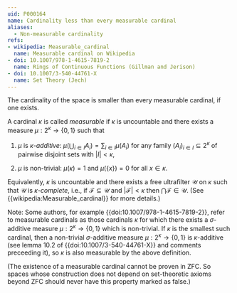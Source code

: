 ```yaml
---
uid: P000164
name: Cardinality less than every measurable cardinal
aliases:
  - Non-measurable cardinality
refs:
- wikipedia: Measurable_cardinal
  name: Measurable cardinal on Wikipedia
- doi: 10.1007/978-1-4615-7819-2
  name: Rings of Continuous Functions (Gillman and Jerison)
- doi: 10.1007/3-540-44761-X
  name: Set Theory (Jech)
---
```


The cardinality of the space is smaller than every measurable cardinal, if one exists.

A cardinal $\kappa$ is called *measurable* if $\kappa$ is uncountable and there exists a measure $\mu:2^\kappa\to \{0, 1\}$ such that 

1. $\mu$ is *$\kappa$-additive*: $\mu(\bigcup_{i\in I} A_i) = \sum_{i\in I} \mu(A_i)$ for any family $(A_i)_{i\in I}\subseteq 2^\kappa$ of pairwise disjoint sets with $|I| < \kappa$,

2. $\mu$ is non-trivial: $\mu(\kappa) = 1$ and $\mu(\{x\}) = 0$ for all $x\in \kappa$. 

Equivalently, $\kappa$ is uncountable and there exists a free ultrafilter $\mathcal{U}$ on $\kappa$ such that $\mathcal{U}$ is *$\kappa$-complete*, i.e., if $\mathcal{F}\subseteq \mathcal{U}$ and $|\mathcal{F}| < \kappa$ then $\bigcap\mathcal{F}\in \mathcal{U}$. (See {{wikipedia:Measurable_cardinal}} for more details.)

Note: Some authors, for example {{doi:10.1007/978-1-4615-7819-2}}, refer to measurable cardinals as those cardinals $\kappa$ for which there exists a $\sigma$-additive measure $\mu:2^\kappa\to \{0, 1\}$ which is non-trivial. If $\kappa$ is the smallest such cardinal, then a non-trivial $\sigma$-additive measure $\mu:2^\kappa\to \{0, 1\}$ is $\kappa$-additive (see lemma 10.2 of {{doi:10.1007/3-540-44761-X}} and comments preceeding it), so $\kappa$ is also measurable by the above definition.

(The existence of a measurable cardinal cannot be proven in ZFC.
So spaces whose construction does not depend on set-theoretic axioms beyond ZFC should never have this property marked as false.)
